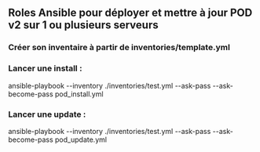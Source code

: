 ## Roles Ansible pour déployer et mettre à jour POD v2 sur 1 ou plusieurs serveurs

### Créer son inventaire à partir de inventories/template.yml

### Lancer une install :

ansible-playbook --inventory ./inventories/test.yml --ask-pass --ask-become-pass  pod_install.yml

### Lancer une update :

ansible-playbook --inventory ./inventories/test.yml --ask-pass --ask-become-pass  pod_update.yml

